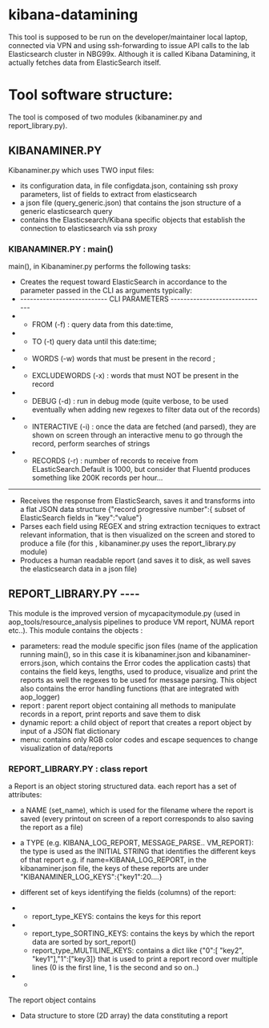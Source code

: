 # kibana-datamining

This tool is supposed to be run on the developer/maintainer local laptop, connected via VPN and using ssh-forwarding to issue API calls to the lab Elasticsearch cluster in NBG99x. Although it is called Kibana Datamining, it actually fetches data from ElasticSearch itself.

# Tool software structure:
The tool is composed of two modules (kibanaminer.py and report_library.py).

## KIBANAMINER.PY 
Kibanaminer.py which uses TWO input files:
- its configuration data, in file configdata.json, containing ssh proxy parameters, list of fields to extract from elasticsearch
- a json file (query_generic.json) that contains the json structure of a generic elasticsearch query
- contains the Elasticsearch/Kibana specific objects that establish the connection to elasticsearch via ssh proxy

### KIBANAMINER.PY : main() 
main(), in Kibanaminer.py performs the following tasks:
- Creates the request toward ElasticSearch in accordance to the parameter passed in the CLI  as arguments typically:
- --------------------------- CLI PARAMETERS ------------------------------
- - FROM (-f) : query data from this date:time, 
- - TO (-t) query data until this date:time; 
- - WORDS (-w) words that must be present in the record ; 
- - EXCLUDEWORDS (-x) : words that must NOT be present in the record
- - DEBUG (-d) : run in debug mode (quite verbose, to be used eventually when adding new regexes to filter data out of the records)
- - INTERACTIVE (-i) : once the data are fetched (and parsed), they are shown on screen through an interactive menu to go through the record, perform searches of strings
- - RECORDS (-r) : number of records to receive from ELasticSearch.Default is 1000, but consider that Fluentd produces something like 200K records per hour...
- --------------------------------------------------------------------------
- Receives the response from ElasticSearch, saves it and transforms into a flat JSON data structure {"record progressive number":{ subset of ElasticSearch fields in "key":"value"}
- Parses each field using REGEX and string extraction tecniques to extract relevant information, that is then visualized on the screen and stored to produce a file (for this , kibanaminer.py uses the report_library.py module)
- Produces a human readable report (and saves it to disk, as well saves the elasticsearch data in a json file)

## REPORT_LIBRARY.PY ----
This module is the improved version of mycapacitymodule.py (used in aop_tools/resource_analysis pipelines to produce VM report, NUMA report etc..). 
This module contains the objects :
- parameters: read the module specific json files (name of the application running main(), so in this case it is kibanaminer.json and kibanaminer-errors.json, which contains the Error codes the application casts) that contains the field keys, lengths, used to produce, visualize and print the reports as well the regexes to be used for message parsing. This object also contains the error handling functions (that are integrated with aop_logger)
- report : parent report object containing all methods to manipulate records in a report, print reports and save them to disk
- dynamic report: a child object of report that creates a report object by input of a JSON flat dictionary 
- menu: contains only RGB color codes and escape sequences to change visualization of data/reports

### REPORT_LIBRARY.PY : class report
a Report is an object storing structured data. each report has a set of attributes:
- a NAME (set_name), which is used for the filename where the report is saved (every printout on screen of a report corresponds to also saving the report as a file)
- a TYPE (e.g. KIBANA_LOG_REPORT, MESSAGE_PARSE.. VM_REPORT): the type is used as the INITIAL STRING that identifies the different keys of that report e.g. if name=KIBANA_LOG_REPORT, in the kibanaminer.json file, the keys of these reports are under "KIBANAMINER_LOG_KEYS":{"key1":20....}
- different set of keys identifying the fields (columns) of the report: 
- - report_type_KEYS: contains the keys for this report
- - report_type_SORTING_KEYS: contains  the keys by which the report data are sorted by <report object>sort_report()
  - report_type_MULTILINE_KEYS: contains a dict like {"0":[ "key2", "key1"],"1":["key3]} that is used to print a report record over multiple lines (0 is the first line, 1 is the second and so on..)
  
- - 
The report object contains 
- Data structure to store (2D array) the data constituting a report
